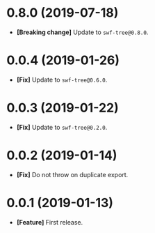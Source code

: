 # 0.8.0 (2019-07-18)

- **[Breaking change]** Update to `swf-tree@0.8.0`.

# 0.0.4 (2019-01-26)

- **[Fix]** Update to `swf-tree@0.6.0`.

# 0.0.3 (2019-01-22)

- **[Fix]** Update to `swf-tree@0.2.0`.

# 0.0.2 (2019-01-14)

- **[Fix]** Do not throw on duplicate export.

# 0.0.1 (2019-01-13)

- **[Feature]** First release.
